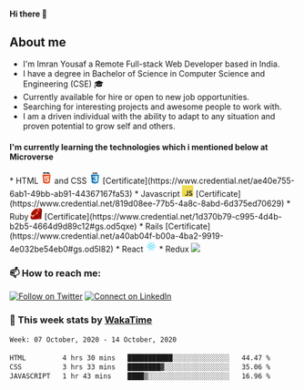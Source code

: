 
<h4>Hi there 👋</h4>

<h2>About me </h2>
<ul>
  <li>I'm Imran Yousaf a Remote Full-stack Web Developer based in India.</li>
  <li>I have a degree in Bachelor of Science in Computer Science and Engineering (CSE) 🎓</li>
  <li>Currently available for hire or open to new job opportunities.</li> 
  <li>Searching for interesting projects and awesome people to work with.</li>
  <li>I am a driven individual with the ability to adapt to any situation and proven potential to grow self and others.</li>
</ul>

<h4>I'm currently learning the technologies which i mentioned below at Microverse</h4>
* HTML <img height="20" src="https://raw.githubusercontent.com/github/explore/80688e429a7d4ef2fca1e82350fe8e3517d3494d/topics/html/html.png"> 
and CSS <img height="20" src="https://raw.githubusercontent.com/github/explore/80688e429a7d4ef2fca1e82350fe8e3517d3494d/topics/css/css.png">
[Certificate](https://www.credential.net/ae40e755-6ab1-49bb-ab91-44367167fa53)
* Javascript <img height="20" src="https://raw.githubusercontent.com/github/explore/80688e429a7d4ef2fca1e82350fe8e3517d3494d/topics/javascript/javascript.png"> [Certificate](https://www.credential.net/819d08ee-77b5-4a8c-8abd-6d375ed70629)
* Ruby <img height="20" src="https://raw.githubusercontent.com/github/explore/80688e429a7d4ef2fca1e82350fe8e3517d3494d/topics/ruby/ruby.png">
[Certificate](https://www.credential.net/1d370b79-c995-4d4b-b2b5-4664d9d89c12#gs.od5qxe)
* Rails [Certificate](https://www.credential.net/a40ab04f-b00a-4ba2-9919-4e032be54eb0#gs.od5l82)
* React <img height="20" src="https://raw.githubusercontent.com/github/explore/80688e429a7d4ef2fca1e82350fe8e3517d3494d/topics/react/react.png">
* Redux <img height="20" src="https://raw.githubusercontent.com/reduxjs/redux/master/logo/logo.png">

### :mailbox: How to reach me:
[![Follow on Twitter](https://img.shields.io/badge/--twitter?label=Twitter&logo=Twitter&style=social)](https://twitter.com/imran56444) [![Connect on LinkedIn](https://img.shields.io/badge/--linkedin?label=LinkedIn&logo=LinkedIn&style=social)](https://www.linkedin.com/in/imran-yousaf-8777297b/)


### :construction_worker: This week stats by [WakaTime]('https://wakatime.com')
<!--START_SECTION:waka-->
```text
Week: 07 October, 2020 - 14 October, 2020

HTML         4 hrs 30 mins   ███████████░░░░░░░░░░░░░░   44.47 % 
CSS          3 hrs 33 mins   ████████▓░░░░░░░░░░░░░░░░   35.06 % 
JAVASCRIPT   1 hr 43 mins    ████▒░░░░░░░░░░░░░░░░░░░░   16.96 % 

